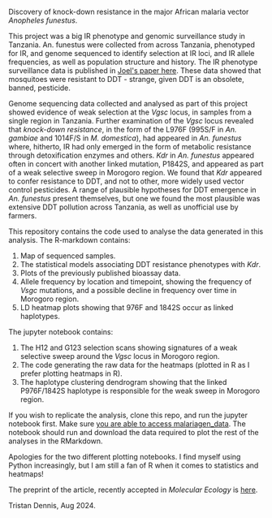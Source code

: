 Discovery of knock-down resistance in the major African malaria vector _Anopheles funestus_.

This project was a big IR phenotype and genomic surveillance study in Tanzania. An. funestus were collected from across Tanzania, phenotyped for IR, and genome sequenced to identify selection at IR loci, and IR allele frequencies, as well as population structure and history. The IR phenotype surveillance data is published in [Joel's paper here](https://link.springer.com/article/10.1186/s13071-024-06315-4). These data showed that mosquitoes were resistant to DDT - strange, given DDT is an obsolete, banned, pesticide. 

Genome sequencing data collected and analysed as part of this project showed evidence of weak selection at the _Vgsc_ locus, in samples from a single region in Tanzania. Further examination of the _Vgsc_ locus revealed that _knock-down resistance_, in the form of the L976F (995S/F in _An. gambiae_ and 1014F/S in _M. domestica_), had appeared in _An. funestus_ where, hitherto, IR had only emerged in the form of metabolic resistance through detoxification enzymes and others. _Kdr_ in _An. funestus_ appeared often in concert with another linked mutation, P1842S, and appeared as part of a weak selective sweep in Morogoro region. We found that _Kdr_ appeared to confer resistance to DDT, and not to other, more widely used vector control pesticides. A range of plausible hypotheses for DDT emergence in _An. funestus_ present themselves, but one we found the most plausible was extensive DDT pollution across Tanzania, as well as unofficial use by farmers.

This repository contains the code used to analyse the data generated in this analysis. The R-markdown contains:
1. Map of sequenced samples.
2. The statistical models associating DDT resistance phenotypes with _Kdr_.
3. Plots of the previously published bioassay data.
4. Allele frequency by location and timepoint, showing the frequency of _Vsgc_ mutations, and a possible decline in frequency over time in Morogoro region.
5. LD heatmap plots showing that 976F and 1842S occur as linked haplotypes.

The jupyter notebook contains:
1. The H12 and G123 selection scans showing signatures of a weak selective sweep around the _Vgsc_ locus in Morogoro region.
2. The code generating the raw data for the heatmaps (plotted in R as I prefer plotting heatmaps in R).
3. The haplotype clustering dendrogram showing that the linked P976F/1842S haplotype is responsible for the weak sweep in Morogoro region.

If you wish to replicate the analysis, clone this repo, and run the jupyter notebook first. Make sure [you are able to access malariagen_data](https://malariagen.github.io/vector-data/vobs/vobs-data-access.html). The notebook should run and download the data required to plot the rest of the analyses in the RMarkdown.

Apologies for the two different plotting notebooks. I find myself using Python increasingly, but I am still a fan of R when it comes to statistics and heatmaps!

The preprint of the article, recently accepted in _Molecular Ecology_ is [here](https://www.biorxiv.org/content/10.1101/2024.03.13.584754v2). 

Tristan Dennis, Aug 2024.
